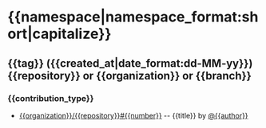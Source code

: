 <!--repeat_namespaces|scope_content-->
{{namespace|namespace_format:short|capitalize}}
=============
<!--repeat_releases-->
## {{tag}} ({{created_at|date_format:dd-MM-yy}}) {{repository}} or {{organization}} or {{branch}}    
<!--repeat_contributionTypes-->
### {{contribution_type}}
<!--repeat_items-->
* [{{organization}}/{{repository}}#{{number}}](https://github.com/{{organization}}/{{repository}}/pull/{{number}})
-- {{title}} by [@{{author}}](https://github.com/{{author}})
<!--repeat_items_end-->
<!--repeat_contributionTypes_end-->
<!--repeat_releases_end-->
<!--repeat_namespaces_end-->
